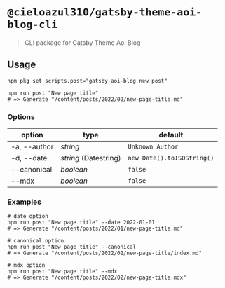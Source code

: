 # `@cieloazul310/gatsby-theme-aoi-blog-cli`

> CLI package for Gatsby Theme Aoi Blog

## Usage

```shell
npm pkg set scripts.post="gatsby-aoi-blog new post"

npm run post "New page title"
# => Generate "/content/posts/2022/02/new-page-title.md"
```

### Options

| option              | type                        | default            |
|---------------------|-----------------------------|--------------------|
| -a, --author        | *string*                    | `Unknown Author`   |
| -d, --date          | *string*  (Datestring)      | `new Date().toISOString()` |
| --canonical         | *boolean*                   | `false`            |
| --mdx               | *boolean*                   | `false`            |

### Examples

```shell
# date option
npm run post "New page title" --date 2022-01-01
# => Generate "/content/posts/2022/01/new-page-title.md"

# canonical option
npm run post "New page title" --canonical
# => Generate "/content/posts/2022/02/new-page-title/index.md"

# mdx option
npm run post "New page title" --mdx
# => Generate "/content/posts/2022/02/new-page-title.mdx"
```

